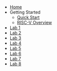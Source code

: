 <!-- docs/_sidebar.md -->

- [Home](/)
- Getting Started
  - [Quick Start](quickstart.md)
  - [RISC-V Overview](riscv-overview.md)
- [Lab 1](lab1.md)
- [Lab 2](lab2.md)
- [Lab 3](lab3.md)
- [Lab 4](lab4.md)
- [Lab 5](lab5.md)
- [Lab 6](lab6.md)
- [Lab 7](lab7.md)
- [Lab 8](lab8.md)